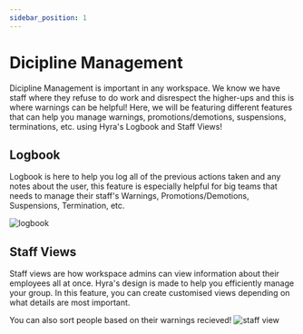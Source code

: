 ```yaml
---
sidebar_position: 1
---
```

# Dicipline Management
Dicipline Management is important in any workspace. We know we have staff where they refuse to do work and disrespect the higher-ups and this is where warnings can be helpful! Here, we will be featuring different features that can help you manage warnings, promotions/demotions, suspensions, terminations, etc. using Hyra's Logbook and Staff Views!

## Logbook
Logbook is here to help you log all of the previous actions taken and any notes about the user, this feature is especially helpful for big teams that needs to manage their staff's Warnings, Promotions/Demotions, Suspensions, Termination, etc.

![logbook](/img/hyra-logbook.gif)

## Staff Views
Staff views are how workspace admins can view information about their employees all at once. Hyra's design is made to help you efficiently manage your group. In this feature, you can create customised views depending on what details are most important.

You can also sort people based on their warnings recieved!
![staff view](/img/hyra-staffview.gif)

